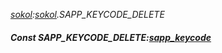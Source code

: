 _[sokol](../../modules/sokol/sokol-module.md):[sokol](../../modules/sokol/sokol-module.md).SAPP\_KEYCODE\_DELETE_
##### Const SAPP\_KEYCODE\_DELETE:[sapp_keycode](../../modules/sokol/sokol-sapp_keycode.md)
